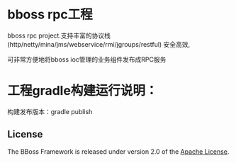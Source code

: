 

# bboss rpc工程
 bboss rpc  project.支持丰富的协议栈(http/netty/mina/jms/webservice/rmi/jgroups/restful) 安全高效,
 
   可非常方便地将bboss ioc管理的业务组件发布成RPC服务
# 工程gradle构建运行说明：
构建发布版本：gradle publish


## License

The BBoss Framework is released under version 2.0 of the [Apache License][].

[Apache License]: http://www.apache.org/licenses/LICENSE-2.0
